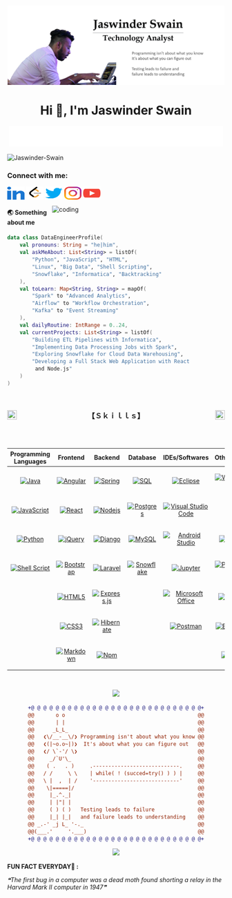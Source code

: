 ![logo](https://github.com/JaswinderSwain/JaswinderSwain/blob/main/jaswinder02.png)
<h1 align="center">Hi 👋, I'm Jaswinder Swain</h1>
<!-- <h3 align="center">A passionate Software Engineer from India</h3> -->

<p align='center' style='margin: 16px 4px 8px;'>
    <img src="https://github.com/JaswinderSwain/JaswinderSwain/blob/main/welcome.svg" alt="Welcome to my GitHub Profile. I am a passionate full-stack software engineer from India." />
</p>

<p align="left"> <img src="https://komarev.com/ghpvc/?username=Jaswinder-Swain&label=Profile%20views&color=0e75b6&style=flat" alt="Jaswinder-Swain" /> </p>


<h3 align="left">Connect with me:</h3>
<p align="left">
<a href="https://www.linkedin.com/in/jaswinder-swain-40a163104/" target="blank"><img align="center" src="https://github.com/JaswinderSwain/JaswinderSwain/blob/main/linked-in-alt.svg" alt="Jaswinder Swain" height="30" width="40" /></a>
<a href="https://leetcode.com/Jaswinderswain/" target="blank"><img align="center" src="https://github.com/JaswinderSwain/JaswinderSwain/blob/main/LeetCode_logo_black.png" alt="Jaswinder Swain" height="30" width="40" /></a>
<a href="https://twitter.com/Jaswinderkhatri" target="blank"><img align="center" src="https://github.com/JaswinderSwain/JaswinderSwain/blob/main/twitter.svg" alt="Jaswinder Swain" height="30" width="40" /></a>
<a href="https://www.instagram.com/jaswinder_swain?igsh=MTdlbWIwYXN1ZXZmbw==" target="blank"><img align="center" src="https://github.com/JaswinderSwain/JaswinderSwain/blob/main/instagram.svg" alt="Jaswinder Swain" height="30" width="40" /></a>
<a href="https://www.youtube.com/channel/UCmq7Hi6uk1jCKs2JL0ewTOw" target="blank"><img align="center" src="https://github.com/JaswinderSwain/JaswinderSwain/blob/main/youtube.svg" alt="Jaswinder Swain" height="30" width="40" /></a>
</p>

<img align="right" alt="coding" width="400" src="https://user-images.githubusercontent.com/55389276/140866485-8fb1c876-9a8f-4d6a-98dc-08c4981eaf70.gif">

<div style="flex: 1;">
    
#### 🌏 Something about me

```kotlin
data class DataEngineerProfile(
    val pronouns: String = "he|him",
    val askMeAbout: List<String> = listOf(
        "Python", "JavaScript", "HTML", 
        "Linux", "Big Data", "Shell Scripting",
        "Snowflake", "Informatica", "Backtracking"
    ),
    val toLearn: Map<String, String> = mapOf(
        "Spark" to "Advanced Analytics",
        "Airflow" to "Workflow Orchestration",
        "Kafka" to "Event Streaming"
    ),
    val dailyRoutine: IntRange = 0..24,
    val currentProjects: List<String> = listOf(
        "Building ETL Pipelines with Informatica",
        "Implementing Data Processing Jobs with Spark",
        "Exploring Snowflake for Cloud Data Warehousing",
        "Developing a Full Stack Web Application with React
         and Node.js"
    )
)

```
</div>


<!--Skills-->

<a href="https://github.com/JaswinderSwain">
<img src="https://media.tenor.com/zhIZszouG8QAAAAi/line-divider.gif" width="100%" height="2px"/>
</a>
 

<h3 align="center">
 <a href="https://github.com/JaswinderSwain">
<img src="https://img1.picmix.com/output/stamp/original/9/8/7/3/473789_94059.gif" width="22" height="22" align="left" /> 
    </a>
 
 <a href="https://github.com/JaswinderSwain">
  <img src="https://img1.picmix.com/output/stamp/original/9/8/7/3/473789_94059.gif" width="22" height="22" align="right" />
   </a>
 【﻿Ｓｋｉｌｌｓ】  
</h3>

<a href="https://github.com/JaswinderSwain">
<img src="https://media.tenor.com/zhIZszouG8QAAAAi/line-divider.gif" width="100%" height="2px"  />
</a>

<br>
<br> 

<div align="center">




| **Programming Languages**                           | **Frontend**                                      | **Backend**                                       | **Database**                                      | **IDEs/Softwares**                                           | **Other_Tools**                                    |
| --------------------------------------------------- | -------------------------------------------------- | -------------------------------------------------- | -------------------------------------------------- | ---------------------------------------------------- | -------------------------------------------------- |
| <p align="center">[![Java](https://img.shields.io/badge/java-%23ED8B00.svg?style=flat-square&logo=openjdk&logoColor=white)](https://github.com/JaswinderSwain) </p>| <p align="center"> [![Angular](https://img.shields.io/badge/-Angular-DD0031?style=flat-square&logo=angular)](https://github.com/JaswinderSwain) </p>| <p align="center">[![Spring](http://img.shields.io/badge/-Spring-6DB33F?style=flat-square&logo=spring&logoColor=ffffff)](https://github.com/JaswinderSwain) | <p align="center">[![SQL](https://img.shields.io/badge/-SQL-blue?style=flat-square&logo=postgresql&logoColor=ffffff)](https://github.com/JaswinderSwain) |<p align="center"> [![Eclipse](http://img.shields.io/badge/-Eclipse-2C2255?style=flat-square&logo=eclipse&logoColor=ffffff)](https://github.com/JaswinderSwain) | <p align="center">[![WordPress](https://img.shields.io/badge/-WordPress-21759B?style=flat-square&logo=wordpress)](https://github.com/JaswinderSwain)  |
| <p align="center">[![JavaScript](https://img.shields.io/badge/JavaScript-F7DF1E?style=flat-square&logo=JavaScript&logoColor=white)](https://github.com/JaswinderSwain) | <p align="center">[![React](https://img.shields.io/badge/-React-61DAFB?style=flat-square&logo=react&logoColor=ffffff)](https://github.com/JaswinderSwain) | <p align="center">[![Nodejs](https://img.shields.io/badge/-Nodejs-339933?style=flat-square&logo=Node.js&logoColor=ffffff)](https://github.com/JaswinderSwain) | <p align="center">[![Postgres](https://img.shields.io/badge/-PostgreSQL-blue?style=flat-square&logo=postgresql&logoColor=ffffff)](https://github.com/JaswinderSwain) |<p align="center"> [![Visual Studio Code](https://img.shields.io/badge/Visual_Studio_Code-007ACC?style=flat-square&logo=Visual-Studio-Code&logoColor=white)](https://github.com/JaswinderSwain) | <p align="center">[![Git](https://img.shields.io/badge/-Git-%23F05032?style=flat-square&logo=git&logoColor=%23ffffff)](https://github.com/JaswinderSwain)  |
| <p align="center">[![Python](https://img.shields.io/badge/Python-3776AB?style=flat-square&logo=Python&logoColor=white)](https://github.com/JaswinderSwain) | <p align="center">[![jQuery](https://img.shields.io/badge/jquery-%230769AD.svg?style=flat-square&logo=jquery&logoColor=white)](https://github.com/JaswinderSwain) | <p align="center">[![Django](https://img.shields.io/badge/django-%23092E20.svg?style=flat-square&logo=django&logoColor=white)](https://github.com/JaswinderSwain) |<p align="center"> [![MySQL](https://img.shields.io/badge/-MySQL-blue?style=flat-square&logo=mysql&logoColor=ffffff)](https://github.com/JaswinderSwain) | <p align="center">[![Android Studio](http://img.shields.io/badge/-Android%20Studio-3DDC84?style=flat-square&logo=android&logoColor=ffffff)](https://github.com/JaswinderSwain) |<p align="center"> [![GitHub](https://img.shields.io/badge/-GitHub-181717?style=flat-square&logo=github)](https://github.com/JaswinderSwain)  |
|<p align="center">[![Shell Script](https://img.shields.io/badge/shell_script-%23121011.svg?style=flat-square&logo=gnu-bash&logoColor=white)](https://github.com/JaswinderSwain) | <p align="center">[![Bootstrap](https://img.shields.io/badge/-Bootstrap-563D7C?style=flat-square&logo=Bootstrap&logoColor=white)](https://github.com/JaswinderSwain) |<p align="center"> [![Laravel](https://img.shields.io/badge/laravel-%23FF2D20.svg?style=flat-square&logo=laravel&logoColor=white)](https://github.com/JaswinderSwain) |<p align="center"> [![Snowflake](https://img.shields.io/badge/-Snowflake-blue?style=flat-square&logo=snowflake&logoColor=ffffff)](https://github.com/JaswinderSwain)                                                   |<p align="center"> [![Jupyter](https://img.shields.io/badge/Jupyter-%23F37626.svg?style=flat-square&logo=jupyter&logoColor=white)](https://github.com/JaswinderSwain) | <p align="center">[![Powershell](http://img.shields.io/badge/-Powershell-5391FE?style=flat-square&logo=powershell&logoColor=ffffff)](https://github.com/JaswinderSwain)  |
|  | <p align="center">[![HTML5](https://img.shields.io/badge/-HTML5-%23E44D27?style=flat-square&logo=html5&logoColor=ffffff)](https://github.com/JaswinderSwain) | <p align="center">[![Express.js](https://img.shields.io/badge/express.js-%23404d59.svg?style=flat-square&logo=express&logoColor=%2361DAFB)](https://github.com/JaswinderSwain) |                                                  |<p align="center"> [![Microsoft Office](http://img.shields.io/badge/-Microsoft%20Office-0078D6?style=flat-square&logo=windows&logoColor=ffffff)](https://github.com/JaswinderSwain) |<p align="center"> [![Ubuntu](http://img.shields.io/badge/-Ubuntu-A81D33?style=flat-square&logo=ubuntu&logoColor=ffffff)](https://github.com/JaswinderSwain)  |
| |<p align="center"> [![CSS3](https://img.shields.io/badge/-CSS3-%231572B6?style=flat-square&logo=css3)](https://github.com/JaswinderSwain) |<p align="center"> [![Hibernate](https://img.shields.io/badge/Hibernate-59666C?flat-square&logo=Hibernate&logoColor=white)](https://github.com/JaswinderSwain) |                                                   | <p align="center">[![Postman](https://img.shields.io/badge/Postman-FF6C37?style=flat-square&logo=postman&logoColor=white)](https://github.com/JaswinderSwain)  | <p align="center">[![Bitbucket](https://img.shields.io/badge/-Bitbucket-blue?style=flat-square&logo=bitbucket&logoColor=ffffff)](https://github.com/JaswinderSwain)                                                  |                                            |
|                                                   |<p align="center"> [![Markdown](https://img.shields.io/badge/-Markdown-000000?style=flat-square&logo=markdown)](https://github.com/JaswinderSwain) |<p align="center"> [![Npm](https://img.shields.io/badge/-npm-CB3837?style=flat-square&logo=npm)](https://github.com/JaswinderSwain) |                                                   |                                                   |  <p align="center">[![RHEL](https://img.shields.io/badge/-Red%20Hat%20Enterprise%20Linux-red?style=flat-square&logo=red-hat&logoColor=ffffff)](https://github.com/JaswinderSwain)                                                  |                                                 |


</div>



<a href="https://github.com/JaswinderSwain">
<img src="https://media.tenor.com/zhIZszouG8QAAAAi/line-divider.gif" width="100%" height="2px"/>
</a>












<p align="center">
<img src="https://capsule-render.vercel.app/api?type=shark&height=30&section=header&reversal=false&color=0:b579da,100:79da7f">

<div align="center">
  
```diff
+@ @ @ @ @ @ @ @ @ @ @ @ @ @ @ @ @ @ @ @ @ @ @ @ @ @ @ @+
@@       o o                                           @@
@@       | |                                           @@
@@      _L_L_                                          @@
@@   ❮\/__-__\/❯ Programming isn't about what you know @@
@@   ❮(|~o.o~|)❯  It's about what you can figure out   @@
@@   ❮/ \`-'/ \❯                                       @@
@@     _/`U'\_                                         @@
@@    ( .   . )     .----------------------------.     @@
@@   / /     \ \    | while( ! (succed=try() ) ) |     @@
@@   \ |  ,  | /    '----------------------------'     @@
@@    \|=====|/                                        @@
@@     |_.^._|                                         @@
@@     | |"| |                                         @@
@@     ( ) ( )   Testing leads to failure              @@
@@     |_| |_|   and failure leads to understanding    @@
@@ _.-' _j L_ '-._                                     @@
@@(___.'     '.___)                                    @@
+@ @ @ @ @ @ @ @ @ @ @ @ @ @ @ @ @ @ @ @ @ @ @ @ @ @ @ @+
```
</div>
  
<p align="center">
<img src="https://capsule-render.vercel.app/api?type=shark&height=30&section=footer&reversal=false&color=0:b579da,100:79da7f">

<p align="center">

<b>FUN FACT EVERYDAY🤔 :</b>
<!--STARTS_HERE_QUOTE_README-->
<i>❝The first bug in a computer was a dead moth found shorting a relay in the Harvard Mark II computer in 1947❞</i>
<!--ENDS_HERE_QUOTE_README-->



